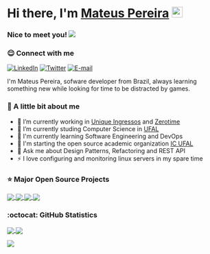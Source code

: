 # Hi there, I'm [Mateus Pereira](https://mateusbmp.com.br/) <img src="https://media.giphy.com/media/hvRJCLFzcasrR4ia7z/giphy.gif" width="25px">

### Nice to meet you! ![](https://komarev.com/ghpvc/?username=mateusbmp&label=viewers)

### 😌 Connect with me

[![LinkedIn](https://img.shields.io/badge/-mateusbmp-blue?style=flat&logo=LinkedIn&logoColor=white&link=https://www.linkedin.com/in/mateusbmp/)](https://www.linkedin.com/in/antonioizaias/ "LinkedIn") 
[![Twitter](https://img.shields.io/badge/-@_arcmond-1DA1F2?style=flat&logo=Twitter&logoColor=white&link=https://twitter.com/_arcmond)](https://twitter.com/_arcmond "Twitter") 
[![E-mail](https://img.shields.io/badge/-mbmp@ic.ufal.br-c14438?style=flat&logo=Gmail&logoColor=white&link=mailto:mbmp@ic.ufal.br?subject=Olá,%20Mateus!%20)](mailto:mbmp@ic.ufal.br?subject=Olá,%20Mateus!%20 "E-mail")

I'm Mateus Pereira, sofware developer from Brazil, always learning something new while looking for time to be distracted by games. 

### 💙 A little bit about me

- 🔭 I’m currently working in [Unique Ingressos](https://github.com/unique-ingressos) and [Zerotime](https://github.com/zerotime-healthtec)
- 📖 I’m currently studing Computer Science in [UFAL](https://ic.ufal.br/)
- 🌱 I'm currently learning Software Engineering and DevOps
- 👯 I'm starting the open source academic organization [IC UFAL](https://github.com/ufal-ic)
- 💬 Ask me about Design Patterns, Refactoring and REST API
- ⚡️ I love configuring and monitoring linux servers in my spare time

### ⭐️ Major Open Source Projects

<a href="https://github.com/mateusbmp/pointtradingsystem">
  <img align="center" src="https://github-readme-stats.vercel.app/api/pin/?username=mateusbmp&repo=PointTradingSystem&theme=tokyonight" />
</a>
<a href="https://github.com/mateusbmp/recomendador-de-vinhos">
  <img align="center" src="https://github-readme-stats.vercel.app/api/pin/?username=mateusbmp&repo=recomendador-de-vinhos&theme=tokyonight" />
</a>
<a href="https://github.com/mateusbmp/categorizacao-de-textos">
  <img align="center" src="https://github-readme-stats.vercel.app/api/pin/?username=mateusbmp&repo=categorizacao-de-textos&theme=tokyonight" />
</a>
<a href="https://github.com/ufal-ic/gestic-frontend-angular">
  <img align="center" src="https://github-readme-stats.vercel.app/api/pin/?username=ufal-ic&repo=gestic-frontend-angular&theme=tokyonight&show_owner=true" />
</a>

### :octocat: GitHub Statistics

<a href="https://github.com/mateusbmp/">
  <img align="center" src="https://github-readme-stats.vercel.app/api?username=mateusbmp&show_icons=true&theme=tokyonight&count_private=true" />
</a>
<a href="https://github.com/mateusbmp/">
  <img align="center" src="https://github-readme-stats.vercel.app/api/top-langs/?username=mateusbmp&exclude_repo=event-time,eventer,gull-admin,IntroducaoAoGitHub&show_icons=true&hide_border=true&layout=compact&langs_count=8&theme=tokyonight&count_private=true" />
</a>

![](https://hit.yhype.me/github/profile?user_id=42280089)
